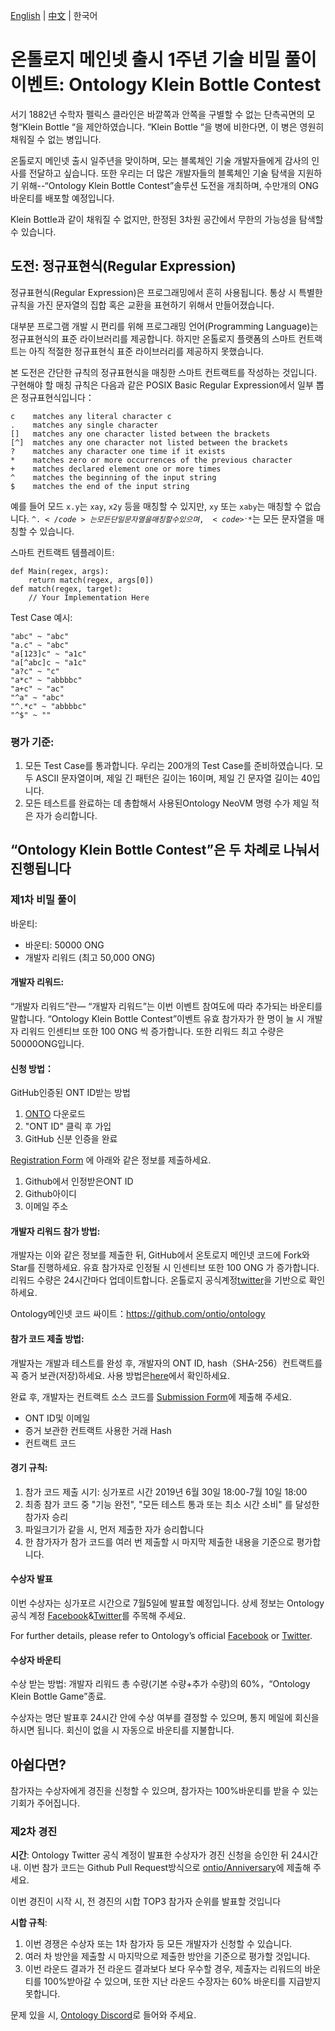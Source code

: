 [English](README.md) | [中文](README_CN.md) | 한국어

# 온톨로지 메인넷 출시 1주년 기술 비밀 풀이 이벤트: Ontology Klein Bottle Contest

서기 1882년 수학자 펠릭스 클라인은 바깥쪽과 안쪽을 구별할 수 없는 단측곡면의 모형“Klein Bottle “을 제안하였습니다. “Klein Bottle “을 병에 비한다면, 이 병은 영원히 채워질 수 없는 병입니다.

온톨로지 메인넷 출시 일주년을 맞이하며, 모는 블록체인 기술 개발자들에게 감사의 인사를 전달하고 싶습니다. 또한 우리는 더 많은 개발자들의 블록체인 기술 탐색을 지원하기 위해--“Ontology Klein Bottle Contest”솔루션 도전을 개최하며, 수만개의 ONG바운티를 배포할 예정입니다.

Klein Bottle과 같이 채워질 수 없지만, 한정된 3차원 공간에서 무한의 가능성을 탐색할 수 있습니다.

## 도전: 정규표현식(Regular Expression)

정규표현식(Regular Expression)은 프로그래밍에서 흔히 사용됩니다. 통상 시 특별한 규칙을 가진 문자열의 집합 혹은 교환을 표현하기 위해서 만들어졌습니다.

대부분 프로그램 개발 시 편리를 위해 프로그래밍 언어(Programming Language)는 정규표현식의 표준 라이브러리를 제공합니다. 하지만 온톨로지 플랫폼의 스마트 컨트랙트는 아직 적절한 정규표현식 표준 라이브러리를 제공하지 못했습니다.

본 도전은 간단한 규칙의 정규표현식을 매칭한 스마트 컨트랙트를 작성하는 것입니다. 구현해야 할 매칭 규칙은 다음과 같은 POSIX Basic Regular Expression에서 일부 뽑은 정규표현식입니다：

```
c    matches any literal character c
.    matches any single character
[]   matches any one character listed between the brackets
[^]  matches any one character not listed between the brackets
?    matches any character one time if it exists
*    matches zero or more occurrences of the previous character
+    matches declared element one or more times
^    matches the beginning of the input string
$    matches the end of the input string
```

예를 들어 모드 <code>x.y</code>는 <code>xay</code>, <code>x2y</code> 등을 매칭할 수 있지만, <code>xy</code> 또는 <code>xaby</code>는 매칭할 수 없습니다.  <code>^.$</code>는 모든 단일 문자열을 매칭할 수 있으며, <code>^.*$</code>는 모든 문자열을 매칭할 수 있습니다.

스마트 컨트랙트 템플레이트:

```
def Main(regex, args):
    return match(regex, args[0])
def match(regex, target):
    // Your Implementation Here
```

Test Case 예시:

```
"abc" ~ "abc"
"a.c" ~ "abc"
"a[123]c" ~ "a1c"
"a[^abc]c ~ "a1c"
"a?c" ~ "c"
"a*c" ~ "abbbbc"
"a+c" ~ "ac"
"^a" ~ "abc"
"^.*c" ~ "abbbbc"
"^$" ~ ""
```

### 평가 기준:

1. 모든 Test Case를 통과합니다. 우리는 200개의 Test Case를 준비하였습니다. 모두 ASCII 문자열이며, 제일 긴 패턴은 길이는 16이며, 제일 긴 문자열 길이는 40입니다.
2. 모든 테스트를 완료하는 데 총합해서 사용된Ontology NeoVM 명령 수가 제일 적은 자가 승리합니다.


## “Ontology Klein Bottle Contest”은 두 차례로 나눠서 진행됩니다

### 제1차    비밀 풀이

바운티:

* 바운티: 50000 ONG
* 개발자 리워드 (최고 50,000 ONG)

#### 개발자 리워드:
“개발자 리워드”란— “개발자 리워드”는 이번 이벤트 참여도에 따라 추가되는 바운티를 말합니다. “Ontology Klein Bottle Contest”이벤트 유효 참가자가 한 명이 늘 시 개발자 리워드 인센티브 또한 100 ONG 씩 증가합니다. 또한 리워드 최고 수량은 50000ONG입니다.

#### 신청 방법：

GitHub인증된 ONT ID받는 방법

1. [ONTO](https://onto.app/) 다운로드
2. "ONT ID" 클릭 후 가입
3. GitHub 신분 인증을 완료

[Registration Form](http://bit.ly/2Jf02AE) 에 아래와 같은 정보를 제출하세요.

1. Github에서 인정받은ONT ID
2. Github아이디
3. 이메일 주소

#### 개발자 리워드 참가 방법:

개발자는 이와 같은 정보를 제출한 뒤, GitHub에서 온토로지 메인넷 코드에 Fork와Star를 진행하세요. 유효 참가자로 인정될 시 인센티브 또한 100 ONG 가 증가합니다. 리워드 수량은 24시간마다 업데이트합니다. 온톨로지 공식계정[twitter](https://twitter.com/OntologyNetwork)을 기반으로 확인하세요.

Ontology메인넷 코드 싸이트：https://github.com/ontio/ontology

####  참가 코드 제출 방법:
개발자는 개발과 테스트를 완성 후, 개발자의 ONT ID, hash（SHA-256）컨트랙트를 꼭 증거 보관(저장)하세요. 사용 방법은[here](register_tool/README.md)에서 확인하세요.

완료 후, 개발자는 컨트랙트 소스 코드를 [Submission Form](http://bit.ly/2XuH0Qb)에 제출해 주세요. 

* ONT ID및 이메일
* 증거 보관한 컨트랙트 사용한 거래 Hash
* 컨트랙트 코드

#### 경기 규칙:

1. 참가 코드 제출 시기: 싱가포르 시간 2019년 6월 30일 18:00-7월 10일 18:00
2. 최종 참가 코드 중 "기능 완전", "모든 테스트 통과 또는 최소 시간 소비" 를 달성한 참가자 승리
3. 파일크기가 같을 시, 먼저 제출한 자가 승리합니다
4. 한 참가자가 참가 코드를 여러 번 제출할 시 마지막 제출한 내용을 기준으로 평가합니다.

#### 수상자 발표
이번 수상자는 싱가포르 시간으로 7월5일에 발표할 예정입니다. 상세 정보는 Ontology 공식 계정 [Facebook](https://www.facebook.com/ONTnetwork/)&[Twitter](https://twitter.com/OntologyNetwork)를 주목해 주세요. 

For further details, please refer to Ontology’s official [Facebook](https://www.facebook.com/ONTnetwork/) or [Twitter](https://twitter.com/OntologyNetwork).


#### 수상자 바운티

수상 받는 방법: 개발자 리워드 총 수량(기본 수량+추가 수량)의 60%，“Ontology Klein Bottle Game”종료.

수상자는 명단 발표후 24시간 안에 수상 여부를 결정할 수 있으며, 통지 메일에 회신을 하시면 됩니다. 회신이 없을 시 자동으로 바운티를 지불합니다.

## 아쉽다면?

참가자는 수상자에게 경진을 신청할 수 있으며, 참가자는 100%바운티를 받을 수 있는 기회가 주어집니다.

### 제2차   경진

**시간**: Ontology Twitter 공식 계정이 발표한 수상자가 경진 신청을 승인한 뒤 24시간 내.
이번 참가 코드는 Github Pull Request방식으로 [ontio/Anniversary](https://github.com/ontio/Anniversary)에 제출해 주세요.

이번 경진이 시작 시, 전 경진의 시합 TOP3 참가자 순위를 발표할 것입니다

**시합 규칙**:

1. 이번 경쟁은 수상자 또는 1차 참가자 등 모든 개발자가 신청할 수 있습니다. 
2. 여러 차 방안을 제출할 시 마지막으로 제출한 방안을 기준으로 평가할
   것입니다. 
3. 이번 라운드 결과가 전 라운드 결과보다 보다 우수할 경우, 제출자는 리워드의 바운티를 100%받아갈 수 있으며, 또한 지난 라운드 수장자는 60% 바운티를 지급받지 못합니다.

문제 있을 시, [Ontology Discord](https://discord.gg/4TQujHj)로 들어와 주세요.
